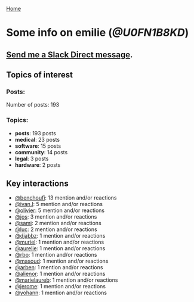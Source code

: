 [Home](https://kelu124.github.io/echommunity/)

# Some info on __emilie__ (_@U0FN1B8KD_)


## [Send me a Slack Direct message](https://echopen.slack.com/messages/@emilie/).

## Topics of interest

### Posts: 

Number of posts: 193

### Topics:

* __posts__: 193 posts
* __medical__: 23 posts
* __software__: 15 posts
* __community__: 14 posts
* __legal__: 3 posts
* __hardware__: 2 posts

## Key interactions 

* [@benchoufi](./U0B47KC3S.md): 13 mention and/or reactions
* [@ivan.l](./U3CDR25JP.md): 5 mention and/or reactions
* [@olivier](./U04DFTZ7D.md): 5 mention and/or reactions
* [@jos](./U3N1SENJY.md): 3 mention and/or reactions
* [@sami](./U2MF267L2.md): 2 mention and/or reactions
* [@luc](./U0AAL4W13.md): 2 mention and/or reactions
* [@djabbz](./U2PFHNN3C.md): 1 mention and/or reactions
* [@muriel](./U0JFW4XTQ.md): 1 mention and/or reactions
* [@aurelie](./U37GZRZU6.md): 1 mention and/or reactions
* [@rbo](./U38HVMZ6K.md): 1 mention and/or reactions
* [@masoud](./U3PLYAJPJ.md): 1 mention and/or reactions
* [@arben](./U3Q46QRHU.md): 1 mention and/or reactions
* [@alienor](./U1N5Q9334.md): 1 mention and/or reactions
* [@marielaureb](./U3T7KBEMV.md): 1 mention and/or reactions
* [@jerome](./U07UEJC2H.md): 1 mention and/or reactions
* [@yohann](./U0KPE2P16.md): 1 mention and/or reactions
